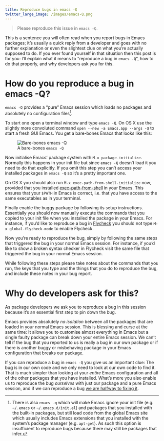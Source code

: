 ```yaml
---
title: Reproduce bugs in emacs -Q
twitter_large_image: /images/emacs-Q.png
---
```


> Please reproduce this issue in `emacs -Q`.

This is a sentence you will often read when you report bugs in Emacs packages;
it’s usually a quick reply from a developer and goes with no further explanation
or even the slightest clue on what you’re actually supposed to do.  If you ever
found yourself in that situation then this post is for you: I’ll explain what it
means to “reproduce a bug in `emacs -Q`”, how to do that properly, and why
developers ask you for this.

<!--more-->

# How do you reproduce a bug in emacs -Q?

`emacs -Q` provides a “pure” Emacs session which loads no packages and
absolutely no configuration files[^1].

To start one open a terminal window and type `emacs -Q`.  On OS X use the
slightly more convoluted command `open --new -a Emacs.app --args -Q` to start a
fresh GUI Emacs.  You get a bare-bones Emacs that looks like this:

<figure>
<img src="{{site.url}}{{site.baseurl}}/images/emacs-Q.png"
     alt="Bare-bones emacs -Q"/>
<figcaption>A bare-bones <code>emacs -Q</code></figcaption>
</figure>

Now initialise Emacs’ package system with `M-x package-initialize`.  Normally
this happens in your init file but since `emacs -Q` doesn’t load it you need to
do that explicitly.  If you omit this step you can’t access your installed
packages in `emacs -Q` so it’s a pretty important one.

On OS X you should also run `M-x exec-path-from-shell-initialize` now, provided
that you installed [exec-path-from-shell][] in your Emacs.  This ensures that
your `$PATH` in Emacs is correct, i.e. that you have access to the same
executables as in your terminal.

Finally enable the buggy package by following its setup instructions.
Essentially you should now manually execute the commands that you copied to your
init file when you installed the package in your Emacs.  For instance, if you’d
like to reproduce a bug in [Flycheck][] you should not type `M-x
global-flycheck-mode` to enable Flycheck.

Now you’re ready to reproduce the bug, simply by following the same steps that
triggered the bug in your normal Emacs session.  For instance, if you’d like to
show a broken syntax checker in Flycheck visit the same file that triggered the
bug in your normal Emacs session.

While following these steps please take notes about the commands that you run,
the keys that you type and the things that you do to reproduce the bug, and
include these notes in your bug report.

# Why do developers ask for this?

As package developers we ask you to reproduce a bug in this session because
it’s an essential first step to pin down the bug.

Emacs provides absolutely *no isolation* between all the packages that are
loaded in your normal Emacs session.  This is blessing and curse at the same
time: It allows you to customise almost everything in Emacs but a single faulty
package can break down your entire Emacs session.  We can’t tell if the bug that
you reported to us is really a bug in our own package or if there is another
buggy or misbehaving package in your Emacs configuration that breaks our
package.

If you can reproduce a bug in `emacs -Q` you give us an important clue: The bug
is in our own code and we only need to look at our own code to find it.  That is
much simpler than looking at your *entire* Emacs configuration and all of the
other packages that you have installed.  What’s more you also enable us to
reproduce the bug *ourselves* with just our package and a pure Emacs session,
and if we can reproduce a bug [we are halfway to fixing it][1].

[1]: http://geoff.greer.fm/2015/08/15/how-to-write-good-bug-reports/
[exec-path-from-shell]: https://github.com/purcell/exec-path-from-shell
[flycheck]: http://www.flycheck.org

[^1]: There is also `emacs -q` which will make Emacs ignore your init file
    (e.g. `~/.emacs` or `~/.emacs.d/init.el`) and packages that you installed
    with the built-in packages, but still load code from the global Emacs site
    which usually includes Emacs extensions that you installed with the
    system’s package manager (e.g. `apt-get`).  As such this option is
    insufficient to reproduce bugs because there may still be packages that
    infer.

